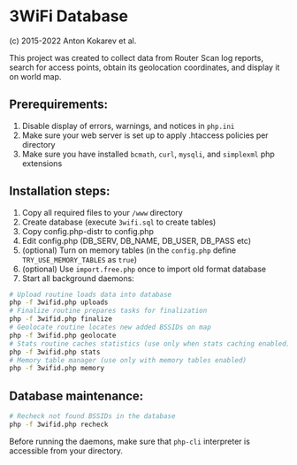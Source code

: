 # 3WiFi Database

(c) 2015-2022 Anton Kokarev et al.

This project was created to collect data from Router Scan log reports, search for access points, obtain its geolocation coordinates, and display it on world map.

## Prerequirements:
1. Disable display of errors, warnings, and notices in `php.ini`
1. Make sure your web server is set up to apply .htaccess policies per directory
1. Make sure you have installed `bcmath`, `curl`, `mysqli`, and `simplexml` php extensions

## Installation steps:
1. Copy all required files to your `/www` directory
1. Create database (execute `3wifi.sql` to create tables)
1. Copy config.php-distr to config.php
1. Edit config.php (DB_SERV, DB_NAME, DB_USER, DB_PASS etc)
1. (optional) Turn on memory tables (in the `config.php` define `TRY_USE_MEMORY_TABLES` as `true`)
1. (optional) Use `import.free.php` once to import old format database
1. Start all background daemons:
```sh
# Upload routine loads data into database
php -f 3wifid.php uploads
# Finalize routine prepares tasks for finalization
php -f 3wifid.php finalize
# Geolocate routine locates new added BSSIDs on map
php -f 3wifid.php geolocate
# Stats routine caches statistics (use only when stats caching enabled)
php -f 3wifid.php stats
# Memory table manager (use only with memory tables enabled)
php -f 3wifid.php memory
```

## Database maintenance:
```sh
# Recheck not found BSSIDs in the database
php -f 3wifid.php recheck
```
Before running the daemons, make sure that `php-cli` interpreter is accessible from your directory.
